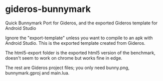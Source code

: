 # gideros-bunnymark
Quick Bunnymark Port for Gideros, and the exported Gideros template for Android Studio

Ignore the "export-template" unless you want to compile to an apk with Android Studio.
This is the exported template created from Gideros. 

The html5-export folder is the exported html5 version of the benchmark, doesn't seem to work on chrome but works fine in edge.

The rest are Gideros project files; you only need bunny.png, bunnymark.gproj and main.lua.
